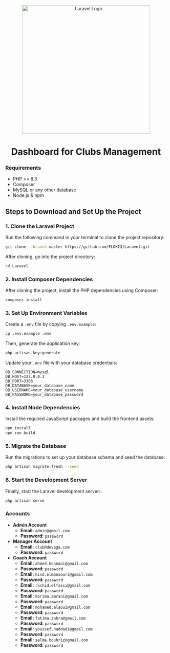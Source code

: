 <p align="center"><a href="https://laravel.com" target="_blank"><img src="https://raw.githubusercontent.com/laravel/art/master/logo-lockup/5%20SVG/2%20CMYK/1%20Full%20Color/laravel-logolockup-cmyk-red.svg" width="400" alt="Laravel Logo"></a></p>

<h1 align="center">Dashboard for Clubs Management</h1>

### Requirements
- PHP >= 8.3
- Composer
- MySQL or any other database
- Node.js & npm

<h2>Steps to Download and Set Up the Project</h2>

### 1. Clone the Laravel Project
Run the following command in your terminal to clone the project repository:

```bash
git clone --branch master https://github.com/FLOKI3/Laravel.git
```

After cloning, go into the project directory:
```bash
cd Laravel
```

### 2. Install Composer Dependencies
After cloning the project, install the PHP dependencies using Composer:

```bash
composer install
```

### 3. Set Up Environment Variables
Create a `.env` file by copying `.env.example`:

```bash
cp .env.example .env
```

Then, generate the application key:

```bash
php artisan key:generate
```

Update your `.env` file with your database credentials:

```dotenv
DB_CONNECTION=mysql
DB_HOST=127.0.0.1
DB_PORT=3306
DB_DATABASE=your_database_name
DB_USERNAME=your_database_username
DB_PASSWORD=your_database_password
```

### 4. Install Node Dependencies
Install the required JavaScript packages and build the frontend assets:

```bash
npm install
npm run build
```

### 5. Migrate the Database
Run the migrations to set up your database schema and seed the database:

```bash
php artisan migrate:fresh --seed
```

### 6. Start the Development Server
Finally, start the Laravel development server::

```bash
php artisan serve
```

### Accounts

- **Admin Account**  
  - **Email:** `admin@gmail.com`  
  - **Password:** `password`  
- **Manager Account**  
  - **Email:** `club@devaga.com`  
  - **Password:** `password`    
- **Coach Account**  
  - **Email:** `ahmed.bennani@gmail.com`  
  - **Password:** `password`  
  - **Email:** `hind.elmansouri@gmail.com`  
  - **Password:** `password`  
  - **Email:** `rachid.elfassi@gmail.com`  
  - **Password:** `password`  
  - **Email:** `karima.amrani@gmail.com`  
  - **Password:** `password`  
  - **Email:** `mohamed.alaoui@gmail.com`  
  - **Password:** `password`  
  - **Email:** `fatima.zahra@gmail.com`  
  - **Password:** `password`  
  - **Email:** `youssef.haddadi@gmail.com`  
  - **Password:** `password`  
  - **Email:** `salma.bouhriz@gmail.com`  
  - **Password:** `password`  
